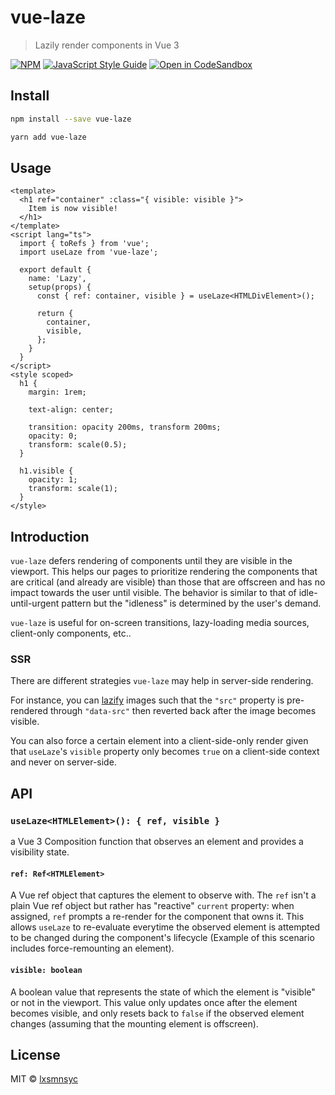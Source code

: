 # vue-laze

> Lazily render components in Vue 3

[![NPM](https://img.shields.io/npm/v/vue-laze.svg)](https://www.npmjs.com/package/vue-laze) [![JavaScript Style Guide](https://badgen.net/badge/code%20style/airbnb/ff5a5f?icon=airbnb)](https://github.com/airbnb/javascript) [![Open in CodeSandbox](https://img.shields.io/badge/Open%20in-CodeSandbox-blue?style=flat-square&logo=codesandbox)](https://codesandbox.io/s/github/lxsmnsyc/laze/tree/main/examples/vue-laze)

## Install

```bash
npm install --save vue-laze
```

```bash
yarn add vue-laze
```

## Usage

```vue
<template>
  <h1 ref="container" :class="{ visible: visible }">
    Item is now visible!
  </h1>
</template>
<script lang="ts">
  import { toRefs } from 'vue';
  import useLaze from 'vue-laze';

  export default {
    name: 'Lazy',
    setup(props) {
      const { ref: container, visible } = useLaze<HTMLDivElement>();

      return {
        container,
        visible,
      };
    }
  }
</script>
<style scoped>
  h1 {
    margin: 1rem;

    text-align: center;

    transition: opacity 200ms, transform 200ms;
    opacity: 0;
    transform: scale(0.5);
  }

  h1.visible {
    opacity: 1;
    transform: scale(1);
  }
</style>
```

## Introduction

`vue-laze` defers rendering of components until they are visible in the viewport. This helps our pages to prioritize rendering the components that are critical (and already are visible) than those that are offscreen and has no impact towards the user until visible. The behavior is similar to that of idle-until-urgent pattern but the "idleness" is determined by the user's demand.

`vue-laze` is useful for on-screen transitions, lazy-loading media sources, client-only components, etc..

### SSR

There are different strategies `vue-laze` may help in server-side rendering.

For instance, you can [lazify](https://web.dev/browser-level-image-lazy-loading/#how-do-i-handle-browsers-that-don't-yet-support-lazy-loading) images such that the `"src"` property is pre-rendered through `"data-src"` then reverted back after the image becomes visible.

You can also force a certain element into a client-side-only render given that `useLaze`'s `visible` property only becomes `true` on a client-side context and never on server-side.

## API

### `useLaze<HTMLElement>(): { ref, visible }`

a Vue 3 Composition function that observes an element and provides a visibility state.

#### `ref: Ref<HTMLElement>`

A Vue ref object that captures the element to observe with. The `ref` isn't a plain Vue ref object but rather has "reactive" `current` property: when assigned, `ref` prompts a re-render for the component that owns it. This allows `useLaze` to re-evaluate everytime the observed element is attempted to be changed during the component's lifecycle (Example of this scenario includes force-remounting an element).

#### `visible: boolean`

A boolean value that represents the state of which the element is "visible" or not in the viewport. This value only updates once after the element becomes visible, and only resets back to `false` if the observed element changes (assuming that the mounting element is offscreen).

## License

MIT © [lxsmnsyc](https://github.com/lxsmnsyc)
